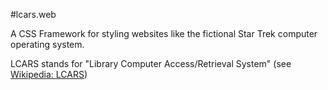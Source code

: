 #lcars.web

A CSS Framework for styling websites like the fictional Star Trek computer operating system.

LCARS stands for "Library Computer Access/Retrieval System" (see [Wikipedia: LCARS](https://en.wikipedia.org/wiki/LCARS))
